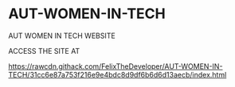 # AUT-WOMEN-IN-TECH
AUT WOMEN IN TECH WEBSITE

ACCESS THE SITE AT

https://rawcdn.githack.com/FelixTheDeveloper/AUT-WOMEN-IN-TECH/31cc6e87a753f216e9e4bdc8d9df6b6d6d13aecb/index.html
